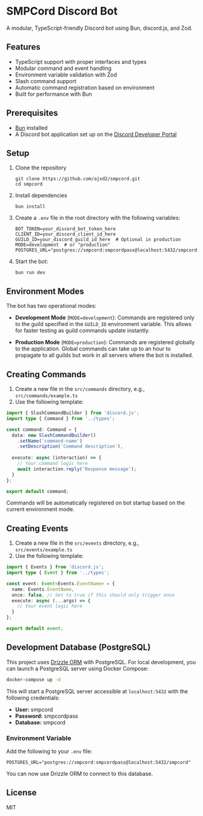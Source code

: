 # SMPCord Discord Bot

A modular, TypeScript-friendly Discord bot using Bun, discord.js, and Zod.

## Features

- TypeScript support with proper interfaces and types
- Modular command and event handling
- Environment variable validation with Zod
- Slash command support
- Automatic command registration based on environment
- Built for performance with Bun

## Prerequisites

- [Bun](https://bun.sh/) installed
- A Discord bot application set up on the [Discord Developer Portal](https://discord.com/developers/applications)

## Setup

1. Clone the repository
   ```
   git clone https://github.com/ajxd2/smpcord.git
   cd smpcord
   ```

2. Install dependencies
   ```
   bun install
   ```

3. Create a `.env` file in the root directory with the following variables:
   ```
   BOT_TOKEN=your_discord_bot_token_here
   CLIENT_ID=your_discord_client_id_here
   GUILD_ID=your_discord_guild_id_here  # Optional in production
   MODE=development  # or "production"
   POSTGRES_URL="postgres://smpcord:smpcordpass@localhost:5432/smpcord"
   ```

4. Start the bot:
   ```
   bun run dev
   ```

## Environment Modes

The bot has two operational modes:

- **Development Mode** (`MODE=development`): Commands are registered only to the guild specified in the `GUILD_ID` environment variable. This allows for faster testing as guild commands update instantly.

- **Production Mode** (`MODE=production`): Commands are registered globally to the application. Global commands can take up to an hour to propagate to all guilds but work in all servers where the bot is installed.

## Creating Commands

1. Create a new file in the `src/commands` directory, e.g., `src/commands/example.ts`
2. Use the following template:

```typescript
import { SlashCommandBuilder } from 'discord.js';
import type { Command } from '../types';

const command: Command = {
  data: new SlashCommandBuilder()
    .setName('command-name')
    .setDescription('Command description'),
  
  execute: async (interaction) => {
    // Your command logic here
    await interaction.reply('Response message');
  }
};

export default command;
```

Commands will be automatically registered on bot startup based on the current environment mode.

## Creating Events

1. Create a new file in the `src/events` directory, e.g., `src/events/example.ts`
2. Use the following template:

```typescript
import { Events } from 'discord.js';
import type { Event } from '../types';

const event: Event<Events.EventName> = {
  name: Events.EventName,
  once: false, // Set to true if this should only trigger once
  execute: async (...args) => {
    // Your event logic here
  }
};

export default event;
```

## Development Database (PostgreSQL)

This project uses [Drizzle ORM](https://orm.drizzle.team/) with PostgreSQL. For local development, you can launch a PostgreSQL server using Docker Compose:

```sh
docker-compose up -d
```

This will start a PostgreSQL server accessible at `localhost:5432` with the following credentials:
- **User:** smpcord
- **Password:** smpcordpass
- **Database:** smpcord

### Environment Variable

Add the following to your `.env` file:

```
POSTGRES_URL="postgres://smpcord:smpcordpass@localhost:5432/smpcord"
```

You can now use Drizzle ORM to connect to this database.

## License

MIT

